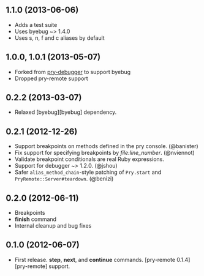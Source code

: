 ## 1.1.0 (2013-06-06)

* Adds a test suite
* Uses byebug ~> 1.4.0
* Uses s, n, f and c aliases by default


## 1.0.0, 1.0.1 (2013-05-07)

* Forked from [pry-debugger](https://github.com/nixme/pry-debugger) to support
  byebug
* Dropped pry-remote support


## 0.2.2 (2013-03-07)

* Relaxed [byebug][byebug] dependency.


## 0.2.1 (2012-12-26)

* Support breakpoints on methods defined in the pry console. (@banister)
* Fix support for specifying breakpoints by *file:line_number*. (@nviennot)
* Validate breakpoint conditionals are real Ruby expressions.
* Support for debugger ~> 1.2.0. (@jshou)
* Safer `alias_method_chain`-style patching of `Pry.start` and
  `PryRemote::Server#teardown`. (@benizi)


## 0.2.0 (2012-06-11)

* Breakpoints
* **finish** command
* Internal cleanup and bug fixes


## 0.1.0 (2012-06-07)

* First release. **step**, **next**, and **continue** commands.
  [pry-remote 0.1.4][pry-remote] support.

